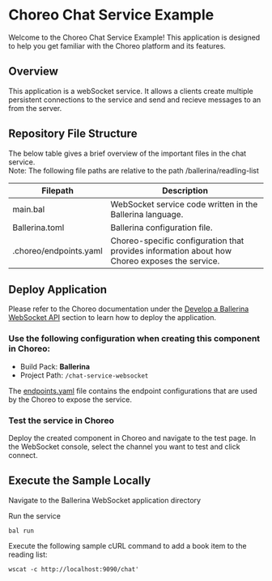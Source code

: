 # Choreo Chat Service Example

Welcome to the Choreo Chat Service Example! This application is designed to help you get familiar with the Choreo platform and its features.

## Overview

This application is a webSocket service. It allows a clients create multiple persistent connections to the service and send and recieve messages to an from the server.

## Repository File Structure

The below table gives a brief overview of the important files in the chat service.\
Note: The following file paths are relative to the path /ballerina/readling-list

| Filepath               | Description                                                                                   |
| ---------------------- | --------------------------------------------------------------------------------------------- |
| main.bal               | WebSocket service code written in the Ballerina language.                                       |
| Ballerina.toml         | Ballerina configuration file.                                                                 |
| .choreo/endpoints.yaml | Choreo-specific configuration that provides information about how Choreo exposes the service. |

## Deploy Application

Please refer to the Choreo documentation under the [Develop a Ballerina WebSocket API](https://wso2.com/choreo/docs/develop-components/develop-services/develop-a-ballerina-websocket-api/) section to learn how to deploy the application.

### Use the following configuration when creating this component in Choreo:

- Build Pack: **Ballerina**
- Project Path: `/chat-service-websocket`

The [endpoints.yaml](.choreo/endpoints.yaml) file contains the endpoint configurations that are used by the Choreo to expose the service.

### Test the service in Choreo

Deploy the created component in Choreo and navigate to the test page. In the WebSocket console, select the channel you want to test and click connect.

## Execute the Sample Locally

Navigate to the Ballerina WebSocket application directory

Run the service

```shell
bal run
```

Execute the following sample cURL command to add a book item to the reading list:

```shell
wscat -c http://localhost:9090/chat'
```
